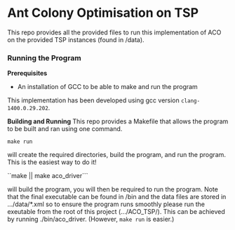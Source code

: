 # Ant Colony Optimisation on TSP

This repo provides all the provided files to run this implementation of ACO on the provided TSP instances (found in /data).

### Running the Program

**Prerequisites**
- An installation of GCC to be able to make and run the program

This implementation has been developed using gcc version `clang-1400.0.29.202`.

**Building and Running**
This repo provides a Makefile that allows the program to be built and ran using one command.

``make run``

will create the required directories, build the program, and run the program. This is the easiest way to do it!

``make || make aco_driver```

will build the program, you will then be required to run the program. Note that the final executable can be found in /bin and the data files are stored in .../data/*.xml so to ensure the program runs smoothly please run the exeutable from the root of this project (.../ACO_TSP/). This can be achieved by running ./bin/aco_driver. (However, `make run` is easier.)
